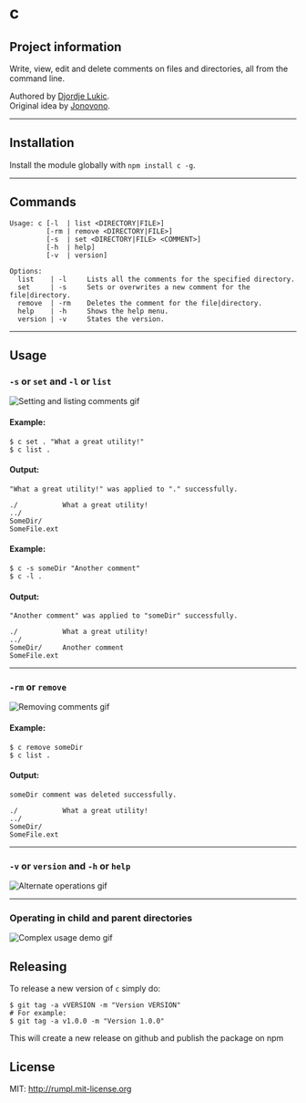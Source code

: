 # c

## Project information

Write, view, edit and delete comments on files and directories, all from the command line.

Authored by [Djordje Lukic](lukic.djordje@gmail.com). <br>
Original idea by [Jonovono](https://github.com/Jonovono/c).

---

## Installation

Install the module globally with `npm install c -g`.

---

## Commands

    Usage: c [-l  | list <DIRECTORY|FILE>]
             [-rm | remove <DIRECTORY|FILE>]
             [-s  | set <DIRECTORY|FILE> <COMMENT>]
             [-h  | help]
             [-v  | version]

    Options:
      list    | -l     Lists all the comments for the specified directory.
      set     | -s     Sets or overwrites a new comment for the file|directory.
      remove  | -rm    Deletes the comment for the file|directory.
      help    | -h     Shows the help menu.
      version | -v     States the version.

---

## Usage

### `-s` or `set` **and** `-l` or `list`

![Setting and listing comments gif](https://imgur.com/W98C7yo.gif)

#### **Example:**

    $ c set . "What a great utility!"
    $ c list .

#### **Output:**

    "What a great utility!" was applied to "." successfully.

    ./           What a great utility!
    ../
    SomeDir/
    SomeFile.ext

#### **Example:**

    $ c -s someDir "Another comment"
    $ c -l .

#### **Output:**

    "Another comment" was applied to "someDir" successfully.

    ./           What a great utility!
    ../
    SomeDir/     Another comment
    SomeFile.ext

---

### `-rm` or `remove`

![Removing comments gif](https://i.imgur.com/ZUmTnV3.gif)

#### **Example:**

    $ c remove someDir
    $ c list .

#### **Output:**

    someDir comment was deleted successfully.

    ./           What a great utility!
    ../
    SomeDir/
    SomeFile.ext

---

### `-v` or `version` **and** `-h` or `help`

![Alternate operations gif](https://imgur.com/v06z1jm.gif)

---

### Operating in child and parent directories

![Complex usage demo gif](https://imgur.com/kmFxhhi.gif)

## Releasing

To release a new version of `c` simply do:

```
$ git tag -a vVERSION -m "Version VERSION"
# For example:
$ git tag -a v1.0.0 -m "Version 1.0.0"
```

This will create a new release on github and publish the package on npm

## License

MIT: http://rumpl.mit-license.org
